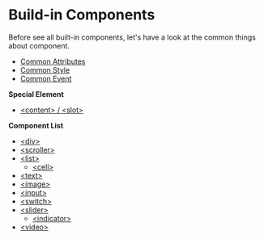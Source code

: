 # Build-in Components

Before see all built-in components, let's have a look at the common things about component.

* [Common Attributes](/references/common-attrs.md)
* [Common Style](/references/common-style.md)
* [Common Event](/references/common-event.md)

**Special Element**

* [&lt;content&gt; / &lt;slot&gt;](/components/special-element.md)

**Component List**

* [&lt;div&gt;](/components/div.md)
* [&lt;scroller&gt;](/components/scroller.md)
* [&lt;list&gt;](/components/list.md)
    * [&lt;cell&gt;](/components/cell.md)
* [&lt;text&gt;](/components/text.md)
* [&lt;image&gt;](/components/image.md)
* [&lt;input&gt;](/components/input.md)
* [&lt;switch&gt;](/components/switch.md)
* [&lt;slider&gt;](/components/slider.md)
    * [&lt;indicator&gt;](/components/indicator.md)
* [&lt;video&gt;](/components/video.md)
